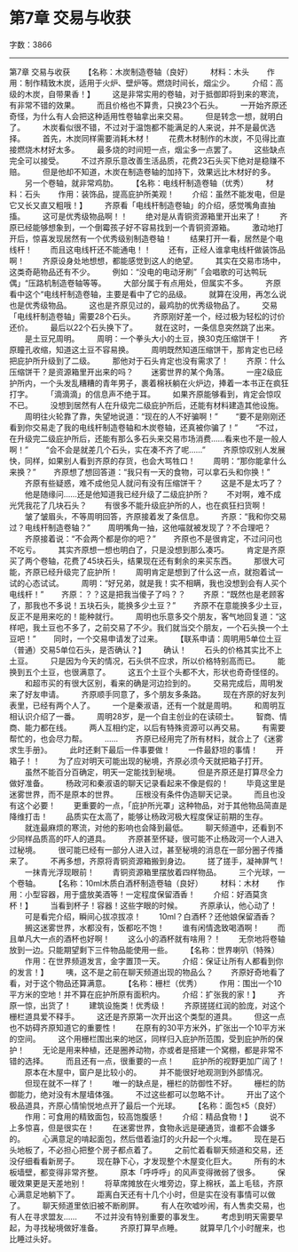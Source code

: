 # 第7章 交易与收获

字数：3866

---

第7章 交易与收获
　　【名称：木炭制造卷轴（良好）
　　材料：木头
　　作用：制作精致木炭，适用于火炉、壁炉等。燃烧时间长，烟尘少。
　　介绍：高级的木炭，自带果香！】
　　这是非常实用的卷轴，对于抵御即将到来的寒流，有非常不错的效果。
　　而且价格也不算贵，只换23个石头。
　　一开始齐原还奇怪，为什么有人会把这种适用性卷轴拿出来交易。
　　但是转念一想，就明白了。
　　木炭看似很不错，不过对于温饱都不能满足的人来说，并不是最优选择。
　　首先，木炭同样需要消耗木材！
　　花费木材制作的木炭，不见得比直接燃烧木材好太多。
　　最多烧的时间短一点，烟尘多一点罢了。
　　这些缺点完全可以接受。
　　不过齐原乐意改善生活品质，花费23石头买下绝对是稳赚不赔。
　　但是他却不知道，木炭在制造卷轴的加持下，效果远比木材好的多。
　　另一个卷轴，就非常鸡肋。
　　【名称：电线杆制造卷轴（优秀）
　　材料：石头
　　作用：装饰品，提高庇护所美观！
　　介绍：虽然不能发电，但是它又长又直又粗哦！】
　　齐原看「电线杆制造卷轴」的介绍，感觉嘴角直抽搐。
　　这可是优秀级物品啊！！
　　绝对是从青铜资源箱里开出来了！
　　齐原已经能够想象到，一个倒霉孩子好不容易找到一个青铜资源箱。
　　激动地打开后，惊喜发现居然有一个优秀级别制造卷轴！
　　结果打开一看，居然是个电线杆！
　　而且这电线杆还不能通电！！
　　还有，正经人谁拿电线杆做装饰品啊！
　　齐原设身处地想想，都能感觉到这人的绝望。
　　其实在交易市场中，这类奇葩物品还有不少。
　　例如：“没电的电动牙刷”「会唱歌的可达鸭玩偶」“压路机制造卷轴等等。
　　大部分属于有点用处，但属实不多。
　　齐原看中这个“电线杆制造卷轴，主要是看中了它的品级。
　　就算在没用，再怎么说也是优秀级物品。
　　这也是齐原见过的，最鸡肋的优秀级物品了。
　　交易「电线杆制造卷轴」需要28个石头。
　　齐原刚好差一个，经过极为轻松的讨价还价。
　　最后以22个石头换下了。
　　就在这时，一条信息突然跳了出来。
　　是土豆兄周明。
　　周明：一个拳头大小的土豆，换30克压缩饼干！
　　齐原瞳孔收缩，知道这土豆不容易换。
　　周明既然知道压缩饼干，那肯定也已经把庇护所升级到了二级。
　　那他对于石头肯定也没有需求了！
　　齐原：什么压缩饼干？是资源箱里开出来的吗？
　　迷雾世界的某个角落。
　　一座2级庇护所内，一个头发乱糟糟的青年男子，裹着棉袄躺在火炉边，捧着一本书正在疯狂打字。
　　「滴滴滴」的信息声不绝于耳。
　　如果齐原能够看到，肯定会惊叹不已。
　　没想到居然有人在升级完二级庇护所后，还能有材料建造其他设施。
　　周明往火轮靠了靠，失望地说道：“现在的人不好骗啊！”
　　“要不是刚刚还看到你交易走了我的电线杆制造卷轴和木炭卷轴，还真被你骗了！”
　　“不过，在升级完二级庇护所后，还能有那么多石头来交易市场消费……看来也不是一般人啊！”
　　“会不会是就差几个石头，实在凑不齐了呢……”
　　齐原惊叹别人发展快，同样，如果别人看到齐原的存货，也会大骂牲口！
　　周明：“那你能拿什么来换？”
　　齐原想了想回答道：“我只有一天的食物，可以拿石头和你换！”
　　齐原有些疑惑，难不成他见人就问有没有压缩饼干？
　　这是不是太巧了？
　　他是随缘问……还是他知道我已经升级了二级庇护所？
　　不对啊，难不成光凭我花了几块石头？
　　有很多不能升级庇护所的人，也在疯狂扫货啊！
　　皱了皱眉头，不等周明回答，齐原接着发了条信息。
　　齐原：“我和你交易过？电线杆制造卷轴？”
　　周明嘴角一抽，这他喵就被发现了？不合理吧？
　　齐原接着说：“不会两个都是你的吧？”
　　齐原也不是很肯定，不过问问也不吃亏。
　　其实齐原想一想也明白了，只是没想到那么凑巧。
　　肯定是齐原买了两个卷轴，花费了45块石头，结果现在还有剩余的来买东西。
　　那很大可能，齐原已经升级完了庇护所！
　　周明肯定是想到了什么这一点，就抱着试一试的心态试试。
　　周明：“好兄弟，就是我！实不相瞒，我也没想到会有人买个电线杆！”
　　齐原：？？这是把我当傻子了吗？？
　　齐原：“既然也是老顾客了，那我也不多说！五块石头，能换多少土豆？”
　　齐原不在意能换多少土豆，反正不是用来吃的！能种就行。
　　周明也乐意多交个朋友，客气地回复道：“这样吧，我土豆也不多了，之前交易了不少。我们就当交个朋友，一个石头换一个土豆吧！”
　　同时，一个交易申请发了过来。
　　【联系申请：周明用5单位土豆（普通）交易5单位石头，是否确认？】
　　确认！
　　石头的价格其实比不上土豆。
　　只是因为今天的情况，石头供不应求，所以价格特别高而已。
　　能换到五个土豆，也很满意了。
　　这五个土豆个头都不大，形状也奇奇怪怪的。
　　和超市买的有很大区别，看来的确是河边捡到的。
　　交易完成后，周明发来了好友申请。
　　齐原顺手同意了，多个朋友多条路。
　　现在齐原的好友列表里，已经有两个人了。
　　一个是秦淑语，还有一个就是周明。
　　和周明互相认识介绍了一番。
　　周明28岁，是一个自主创业的在读硕士。
　　智商、情商、能力都在线。
　　两人互相约定，以后有特殊资源可以再交易。
　　有需要帮忙的，也会尽力帮。
　　……
　　齐原已经用完了所有材料，就合上了《迷雾求生手册》。
　　此时还剩下最后一件事要做！
　　一件最舒坦的事情！
　　开箱子！！
　　为了应对明天可能出现的秘境，齐原必须今天就把箱子打开。
　　虽然不能百分百确定，明天一定能找到秘境。
　　但是齐原还是打算尽全力做好准备。
　　杨政河和秦淑语的聊天记录看起来不像是假的！
　　毕竟这里是迷雾世界，而不是原本的世界。
　　压根没有条件伪造聊天记录。
　　而且也没有这个必要！
　　更重要的一点，「庇护所光罩」这种物品，对于其他物品简直是降维打击！
　　品质实在太高了，能够让杨政河极大程度保证前期的生存。
　　就连最麻烦的寒流，对他的影响也会降到最低。
　　聊天频道中，还看到不少同样品质高的吓人的道具。
　　齐原甚至怀疑，很可能不止杨政河一个人进入过秘境。
　　很可能已经有一部分人进入过，甚至秘境的消息在一部分圈子传播来了。
　　不再多想，齐原将青铜资源箱搬到身边。
　　搓了搓手，凝神屏气！
　　一抹青光浮现眼前！
　　青铜资源箱里摆放着四样物品。
　　三个光球，一个卷轴。
　　【名称：10ml木质白酒杯制造卷轴（良好）
　　材料：木材
　　作用：小型容器，用于盛放美酒等！一定程度保留酒香！
　　介绍：好酒莫贪杯！】
　　当看到杯子！容器！这些字眼的时候。
　　齐原承认，他心动了！
　　可是看完介绍，瞬间心拔凉拔凉！
　　10ml？白酒杯？还他娘保留酒香？
　　搁这迷雾世界，水都没有，饭都吃不饱！
　　谁有闲情逸致喝酒啊！
　　而且单凡大一点的酒杯也好啊！
　　这么小的酒杯就有啥用？！
　　无奈地将卷轴放到一边。只能期望剩下三件物品能使用一些。
　　【名称：世界喇叭（特殊）
　　作用：在世界频道发言，金字置顶一天。
　　介绍：保证让所有人都看到你的发言！】
　　咦，这不是之前在聊天频道出现的物品么？
　　齐原好奇地看了看，对于这个物品还算满意。
　　【名称：栅栏（优秀）
　　作用：围出一个10平方米的空地！并不算在庇护所原有面积内。
　　介绍：扩张我的家！】
　　齐原一惊，出货了！
　　建筑设施类！优秀级！
　　齐原搓搓红润的脸庞，对这个栅栏道具爱不释手。
　　这还是齐原第一次开出这个类型的道具。
　　但这一点也不妨碍齐原知道它的重要性！
　　在原有的30平方米外，扩张出一个10平方米的空间。
　　这个用栅栏围出来的地区，同样归入庇护所范围，受到庇护所的保护！
　　无论是用来种植，还是圈养动物，亦或者是搭建一个窝棚，都是非常不错的选择。
　　而且还有一点，很重要的一点！
　　庇护所的视野更加广阔了！
　　原本在木屋中，窗户是比较小的。
　　并不能很好地观测到外部情况。
　　但现在就不一样了！
　　唯一的缺点是，栅栏的防御性不好。
　　栅栏的防御能力，绝对没有木屋墙体强。
　　不过这些都可以忽略不计。
　　开出了这个极品道具，齐原心情愉悦地点开了最后一个光球。
　　【名称：面包ꁘ5（良好）
　　作用：可食用的精致面包，较高饱腹感！
　　介绍：精品食物！】
　　说不上多惊喜，但是很实在！
　　在迷雾世界，食物永远是硬通货，谁都不会嫌多的。
　　心满意足的啃起面包，然后借着油灯的火升起一个火堆。
　　现在是石头地板了，不必担心把整个房子都点着了。
　　之前忙着看聊天频道和交易，还没仔细看看新房子。
　　现在静下心，才发现整个木屋变化巨大。
　　所有的木板墙壁，都变得非常齐整。
　　原本「呼呼呼」的风声变得微弱了很多。
　　保暖效果更是天差地别！
　　将草席摊放在火堆旁边，穿上棉袄，盖上毛毯，齐原心满意足地躺下了。
　　距离白天还有十几个小时，但是实在没有事情可以做了。
　　聊天频道里依旧被不断刷屏。
　　有人在吹嘘吵闹，有人售卖交易，也有人在寻求盟友……
　　不过并没有特别重要的事发生。
　　考虑到明天需要早起，为寻找秘境做好准备。
　　齐原打算早点睡。
　　就算早几个小时醒来，也比睡过头好。